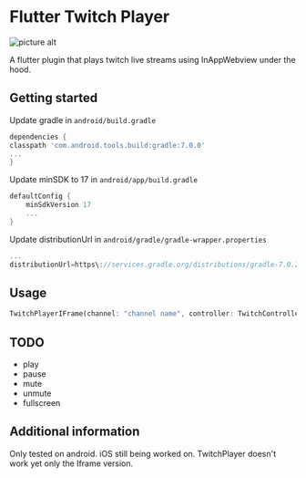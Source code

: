 # Flutter Twitch Player

![picture alt](https://variety.com/wp-content/uploads/2015/03/twitch-logo.jpg?w=636 "Title is optional")

A flutter plugin that plays twitch live streams using InAppWebview under the hood.

## Getting started

Update gradle in `android/build.gradle`

```gradle
dependencies {
classpath 'com.android.tools.build:gradle:7.0.0'
...
}
```

Update minSDK to 17 in `android/app/build.gradle`

```gradle
defaultConfig {
    minSdkVersion 17
    ...
}
```

Update distributionUrl in `android/gradle/gradle-wrapper.properties`

```gradle
...
distributionUrl=https\://services.gradle.org/distributions/gradle-7.0.2-all.zip
```

## Usage

```dart
TwitchPlayerIFrame(channel: "channel name", controller: TwitchController())
```

## TODO

- play
- pause
- mute
- unmute
- fullscreen

## Additional information

Only tested on android. iOS still being worked on.
TwitchPlayer doesn't work yet only the Iframe version.
